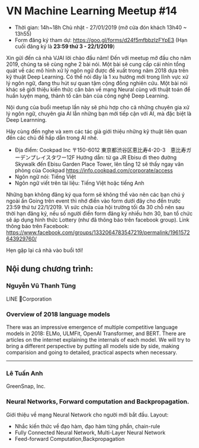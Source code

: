 # VN Machine Learning Meetup #14
* Thời gian: 14h~18h Chủ nhật - 27/01/2019 (mở cửa đón khách 13h40 ~ 13h55)
* Form đăng ký tham dự: https://goo.gl/forms/d24f5mfbbzIzFYpE3
  (Hạn cuối đăng ký là **23:59 thứ 3 - 22/1/2019**)

Xin gửi đến cả nhà VJAI lời chào đầu năm!
Đến với meetup mở đầu cho năm 2019, chúng ta sẽ cùng nghe 2 bài nói. Một bài sẽ cung cấp cái nhìn tổng quát về các mô hình xử lý ngôn ngữ được đề xuất trong năm 2018 dựa trên kỹ thuật Deep Learning. Có thể nói đây là 1 xu hướng mới trong lĩnh vực xử lý ngôn ngữ, đang thu hút sự quan tậm cộng đồng nghiên cứu. Một bài nói khác sẽ giới thiệu kiến thức căn bản về mạng Neural cùng với thuật toán để huấn luyện mạng, thành tố căn bản của công nghệ Deep Learning.

Nội dung của buổi meetup lần này sẽ phù hợp cho cả những chuyên gia xử lý ngôn ngữ, chuyên gia AI lẫn những bạn mới tiếp cận với AI, mà đặc biệt là Deep Learnning.

Hãy cùng đến nghe và xem các tác giả giới thiệu những kỹ thuật liên quan đến các chủ đề hấp dẫn trong AI nhé.

- Địa điểm: Cookpad Inc
〒150-6012 東京都渋谷区恵比寿4-20-3　恵比寿ガーデンプレイスタワー12F
Hướng dẫn: từ ga JR Ebisu đi theo đường Skywalk đến Ebisu Garden Place Tower, lên tầng 12 sẽ thấy ngay văn phòng của Cookpad
https://info.cookpad.com/corporate/access
- Ngôn ngữ nói: Tiếng Việt
- Ngôn ngữ viết trên tài liệu: Tiếng Việt hoặc tiếng Anh


Những bạn không đăng ký qua form sẽ không thể vào nên các bạn chú ý ngoài ấn Going trên event thì nhớ điền vào form dưới đây cho đến trước 23:59 thứ tư 22/1/2019.
Vì sức chứa của hội trường tối đa 30 chỗ nên sau thời hạn đăng ký, nếu số người điền form đăng ký nhiều hơn 30, ban tổ chức sẽ áp dụng hình thức Lottery (như đã thông báo trên facebook group).
Link thông báo trên Facebook:
https://www.facebook.com/groups/1332064783547219/permalink/1961572643929760/

Hẹn gặp lại cả nhà vào buổi tới!


Nội dung chương trình:
---
### Nguyễn Vũ Thanh Tùng
LINE Corporation

### Overview of 2018 language models
There was an impressive emergence of multiple competitive language models in 2018: ELMo, ULMFit, OpenAI Transformer, and BERT. There are articles on the internet explaining the internals of each model. We will try to bring a different perspective by putting all models side by side, making comparision and going to detailed, practical aspects when necessary.


---
### Lê Tuấn Anh
GreenSnap, Inc.

### Neural Networks, Forward computation and Backpropagation.
Giới thiệu về mạng Neural Network cho người mới bắt đầu.
Layout:
- Nhắc kiến thức về đạo hàm, đạo hàm từng phần, chain-rule
- Fully Connected Neural Network, Multi-Layer Neural Network
- Feed-forward Computation,Backpropagation
